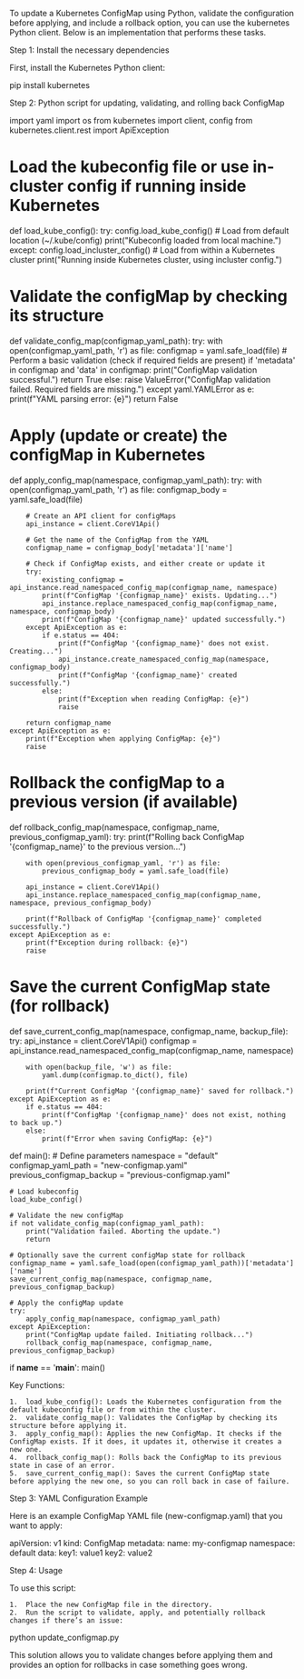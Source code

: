 To update a Kubernetes ConfigMap using Python, validate the configuration before applying, and include a rollback option, you can use the kubernetes Python client. Below is an implementation that performs these tasks.

Step 1: Install the necessary dependencies

First, install the Kubernetes Python client:

pip install kubernetes

Step 2: Python script for updating, validating, and rolling back ConfigMap

import yaml
import os
from kubernetes import client, config
from kubernetes.client.rest import ApiException

# Load the kubeconfig file or use in-cluster config if running inside Kubernetes
def load_kube_config():
    try:
        config.load_kube_config()  # Load from default location (~/.kube/config)
        print("Kubeconfig loaded from local machine.")
    except:
        config.load_incluster_config()  # Load from within a Kubernetes cluster
        print("Running inside Kubernetes cluster, using incluster config.")

# Validate the configMap by checking its structure
def validate_config_map(configmap_yaml_path):
    try:
        with open(configmap_yaml_path, 'r') as file:
            configmap = yaml.safe_load(file)
            # Perform a basic validation (check if required fields are present)
            if 'metadata' in configmap and 'data' in configmap:
                print("ConfigMap validation successful.")
                return True
            else:
                raise ValueError("ConfigMap validation failed. Required fields are missing.")
    except yaml.YAMLError as e:
        print(f"YAML parsing error: {e}")
        return False

# Apply (update or create) the configMap in Kubernetes
def apply_config_map(namespace, configmap_yaml_path):
    try:
        with open(configmap_yaml_path, 'r') as file:
            configmap_body = yaml.safe_load(file)

        # Create an API client for configMaps
        api_instance = client.CoreV1Api()

        # Get the name of the ConfigMap from the YAML
        configmap_name = configmap_body['metadata']['name']

        # Check if ConfigMap exists, and either create or update it
        try:
            existing_configmap = api_instance.read_namespaced_config_map(configmap_name, namespace)
            print(f"ConfigMap '{configmap_name}' exists. Updating...")
            api_instance.replace_namespaced_config_map(configmap_name, namespace, configmap_body)
            print(f"ConfigMap '{configmap_name}' updated successfully.")
        except ApiException as e:
            if e.status == 404:
                print(f"ConfigMap '{configmap_name}' does not exist. Creating...")
                api_instance.create_namespaced_config_map(namespace, configmap_body)
                print(f"ConfigMap '{configmap_name}' created successfully.")
            else:
                print(f"Exception when reading ConfigMap: {e}")
                raise

        return configmap_name
    except ApiException as e:
        print(f"Exception when applying ConfigMap: {e}")
        raise

# Rollback the configMap to a previous version (if available)
def rollback_config_map(namespace, configmap_name, previous_configmap_yaml):
    try:
        print(f"Rolling back ConfigMap '{configmap_name}' to the previous version...")

        with open(previous_configmap_yaml, 'r') as file:
            previous_configmap_body = yaml.safe_load(file)

        api_instance = client.CoreV1Api()
        api_instance.replace_namespaced_config_map(configmap_name, namespace, previous_configmap_body)

        print(f"Rollback of ConfigMap '{configmap_name}' completed successfully.")
    except ApiException as e:
        print(f"Exception during rollback: {e}")
        raise

# Save the current ConfigMap state (for rollback)
def save_current_config_map(namespace, configmap_name, backup_file):
    try:
        api_instance = client.CoreV1Api()
        configmap = api_instance.read_namespaced_config_map(configmap_name, namespace)

        with open(backup_file, 'w') as file:
            yaml.dump(configmap.to_dict(), file)

        print(f"Current ConfigMap '{configmap_name}' saved for rollback.")
    except ApiException as e:
        if e.status == 404:
            print(f"ConfigMap '{configmap_name}' does not exist, nothing to back up.")
        else:
            print(f"Error when saving ConfigMap: {e}")

def main():
    # Define parameters
    namespace = "default"
    configmap_yaml_path = "new-configmap.yaml"
    previous_configmap_backup = "previous-configmap.yaml"

    # Load kubeconfig
    load_kube_config()

    # Validate the new configMap
    if not validate_config_map(configmap_yaml_path):
        print("Validation failed. Aborting the update.")
        return

    # Optionally save the current configMap state for rollback
    configmap_name = yaml.safe_load(open(configmap_yaml_path))['metadata']['name']
    save_current_config_map(namespace, configmap_name, previous_configmap_backup)

    # Apply the configMap update
    try:
        apply_config_map(namespace, configmap_yaml_path)
    except ApiException:
        print("ConfigMap update failed. Initiating rollback...")
        rollback_config_map(namespace, configmap_name, previous_configmap_backup)

if __name__ == '__main__':
    main()

Key Functions:

	1.	load_kube_config(): Loads the Kubernetes configuration from the default kubeconfig file or from within the cluster.
	2.	validate_config_map(): Validates the ConfigMap by checking its structure before applying it.
	3.	apply_config_map(): Applies the new ConfigMap. It checks if the ConfigMap exists. If it does, it updates it, otherwise it creates a new one.
	4.	rollback_config_map(): Rolls back the ConfigMap to its previous state in case of an error.
	5.	save_current_config_map(): Saves the current ConfigMap state before applying the new one, so you can roll back in case of failure.

Step 3: YAML Configuration Example

Here is an example ConfigMap YAML file (new-configmap.yaml) that you want to apply:

apiVersion: v1
kind: ConfigMap
metadata:
  name: my-configmap
  namespace: default
data:
  key1: value1
  key2: value2

Step 4: Usage

To use this script:

	1.	Place the new ConfigMap file in the directory.
	2.	Run the script to validate, apply, and potentially rollback changes if there’s an issue:

python update_configmap.py

This solution allows you to validate changes before applying them and provides an option for rollbacks in case something goes wrong.